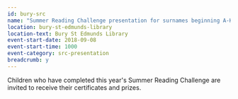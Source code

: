 ```yaml
---
id: bury-src
name: "Summer Reading Challenge presentation for surnames beginning A-K"
location: bury-st-edmunds-library
location-text: Bury St Edmunds Library
event-start-date: 2018-09-08
event-start-time: 1000
event-category: src-presentation
breadcrumb: y
---
```


Children who have completed this year's Summer Reading Challenge are invited to receive their certificates and prizes.
